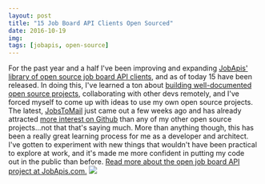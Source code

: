 ```yaml
---
layout: post
title: "15 Job Board API Clients Open Sourced"
date: 2016-10-19
img: 
tags: [jobapis, open-source]
---
```

For the past year and a half I've been improving and expanding [JobApis' library of open source job board API clients](https://www.jobapis.com/open-source/#Jobs-Common-API-Clients), and as of today 15 have been released. In doing this, I've learned a ton about [building well-documented open source projects](https://www.karllhughes.com/2016/php-open-source-checklist/), collaborating with other devs remotely, and I've forced myself to come up with ideas to use my own open source projects. The latest, [JobsToMail](https://www.karllhughes.com/2016/jobstomail/) just came out a few weeks ago and has already attracted [more interest on Github](https://github.com/jobapis/jobs-to-mail) than any of my other open source projects...not that that's saying much. More than anything though, this has been a really great learning process for me as a developer and architect. I've gotten to experiment with new things that wouldn't have been practical to explore at work, and it's made me more confident in putting my code out in the public than before. [Read more about the open job board API project at JobApis.com.](https://www.jobapis.com/) ![](https://i.imgur.com/0Q4Fw7Y.jpg)
